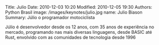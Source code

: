 Title: Julio
Date: 2010-12-03 10:20
Modified: 2010-12-05 19:30
Authors: Python Brasil
image: /images/keynotes/julio.jpg
name: Julio Biason
Summary: Júlio o programador motociclista

Júlio é desenvolvedor desde os 12 anos, com 35 anos de experiência no mercado, programando nas mais diversas linguagens, desde BASIC até Rust, envolvido com as comunidades de tecnologia desde 1996
